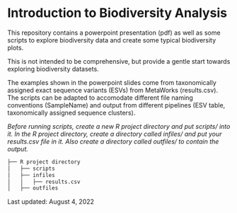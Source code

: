 # Introduction to Biodiversity Analysis

This repository contains a powerpoint presentation (pdf) as well as some scripts to explore biodiversity data and create some typical biodiversity plots.

This is not intended to be comprehensive, but provide a gentle start towards exploring biodiversity datasets.

The examples shown in the powerpoint slides come from taxonomically assigned exact sequence variants (ESVs) from MetaWorks (results.csv).  The scripts can be adapted to accomodate different file naming conventions (SampleName) and output from different pipelines (ESV table, taxonomically assigned sequence clusters).

*Before running scripts, create a new R project directory and put scripts/ into it.  In the R project directory,  create a directory called infiles/ and put your results.csv file in it.  Also create a directory called outfiles/ to contain the output.*

```bash
├── R project directory
│   ├── scripts
│   ├── infiles
│   │   ├── results.csv
│   ├── outfiles
```

Last updated: August 4, 2022
